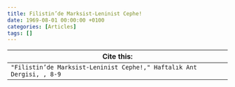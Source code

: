 ```yaml
---
title: Filistin’de Marksist-Leninist Cephe!
date: 1969-08-01 00:00:00 +0100
categories: [Articles]
tags: []
---
```




| Cite this:   |
|--------|
| ```"Filistin’de Marksist-Leninist Cephe!," Haftalık Ant Dergisi, , 8-9```

 